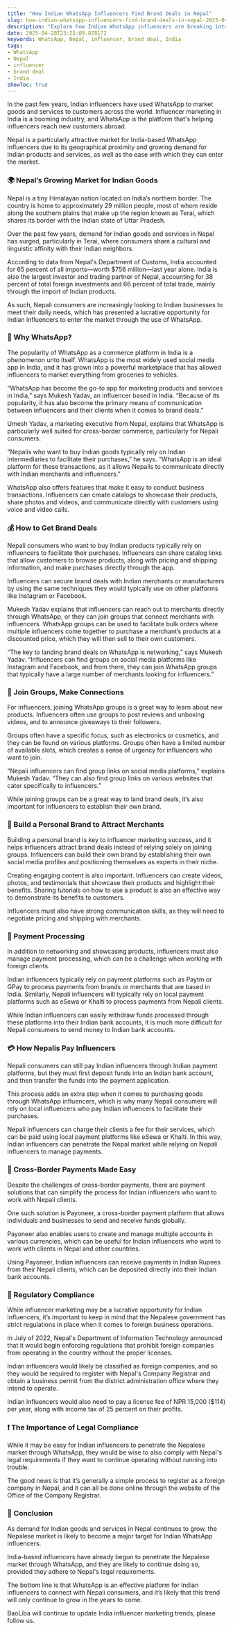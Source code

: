 ```yaml
---
title: "How Indian WhatsApp Influencers Find Brand Deals in Nepal"
slug: how-indian-whatsapp-influencers-find-brand-deals-in-nepal-2025-04-28
description: "Explore how Indian WhatsApp influencers are breaking into the Nepal market."
date: 2025-04-28T23:25:09.878172
keywords: WhatsApp, Nepal, influencer, brand deal, India
tags:
- WhatsApp
- Nepal
- influencer
- brand deal
- India
showToc: true
---
```


In the past few years, Indian influencers have used WhatsApp to market goods and services to customers across the world. Influencer marketing in India is a booming industry, and WhatsApp is the platform that's helping influencers reach new customers abroad.

Nepal is a particularly attractive market for India-based WhatsApp influencers due to its geographical proximity and growing demand for Indian products and services, as well as the ease with which they can enter the market. 

### 🌍 Nepal’s Growing Market for Indian Goods

Nepal is a tiny Himalayan nation located on India’s northern border. The country is home to approximately 29 million people, most of whom reside along the southern plains that make up the region known as Terai, which shares its border with the Indian state of Uttar Pradesh.

Over the past few years, demand for Indian goods and services in Nepal has surged, particularly in Terai, where consumers share a cultural and linguistic affinity with their Indian neighbors.

According to data from Nepal's Department of Customs, India accounted for 65 percent of all imports—worth $756 million—last year alone. India is also the largest investor and trading partner of Nepal, accounting for 38 percent of total foreign investments and 66 percent of total trade, mainly through the import of Indian products.

As such, Nepali consumers are increasingly looking to Indian businesses to meet their daily needs, which has presented a lucrative opportunity for Indian influencers to enter the market through the use of WhatsApp.

### 📲 Why WhatsApp?

The popularity of WhatsApp as a commerce platform in India is a phenomenon unto itself. WhatsApp is the most widely used social media app in India, and it has grown into a powerful marketplace that has allowed influencers to market everything from groceries to vehicles.

“WhatsApp has become the go-to app for marketing products and services in India,” says Mukesh Yadav, an influencer based in India. “Because of its popularity, it has also become the primary means of communication between influencers and their clients when it comes to brand deals.”

Umesh Yadav, a marketing executive from Nepal, explains that WhatsApp is particularly well suited for cross-border commerce, particularly for Nepali consumers.

“Nepalis who want to buy Indian goods typically rely on Indian intermediaries to facilitate their purchases,” he says. “WhatsApp is an ideal platform for these transactions, as it allows Nepalis to communicate directly with Indian merchants and influencers.”

WhatsApp also offers features that make it easy to conduct business transactions. Influencers can create catalogs to showcase their products, share photos and videos, and communicate directly with customers using voice and video calls.

### 💰 How to Get Brand Deals

Nepali consumers who want to buy Indian products typically rely on influencers to facilitate their purchases. Influencers can share catalog links that allow customers to browse products, along with pricing and shipping information, and make purchases directly through the app.

Influencers can secure brand deals with Indian merchants or manufacturers by using the same techniques they would typically use on other platforms like Instagram or Facebook.

Mukesh Yadav explains that influencers can reach out to merchants directly through WhatsApp, or they can join groups that connect merchants with influencers. WhatsApp groups can be used to facilitate bulk orders where multiple influencers come together to purchase a merchant’s products at a discounted price, which they will then sell to their own customers.

“The key to landing brand deals on WhatsApp is networking,” says Mukesh Yadav. “Influencers can find groups on social media platforms like Instagram and Facebook, and from there, they can join WhatsApp groups that typically have a large number of merchants looking for influencers.”

### 📝 Join Groups, Make Connections

For influencers, joining WhatsApp groups is a great way to learn about new products. Influencers often use groups to post reviews and unboxing videos, and to announce giveaways to their followers. 

Groups often have a specific focus, such as electronics or cosmetics, and they can be found on various platforms. Groups often have a limited number of available slots, which creates a sense of urgency for influencers who want to join.

“Nepali influencers can find group links on social media platforms,” explains Mukesh Yadav. “They can also find group links on various websites that cater specifically to influencers.”

While joining groups can be a great way to land brand deals, it’s also important for influencers to establish their own brand. 

### 🌟 Build a Personal Brand to Attract Merchants

Building a personal brand is key to influencer marketing success, and it helps influencers attract brand deals instead of relying solely on joining groups. Influencers can build their own brand by establishing their own social media profiles and positioning themselves as experts in their niche.

Creating engaging content is also important. Influencers can create videos, photos, and testimonials that showcase their products and highlight their benefits. Sharing tutorials on how to use a product is also an effective way to demonstrate its benefits to customers.

Influencers must also have strong communication skills, as they will need to negotiate pricing and shipping with merchants.

### 🔄 Payment Processing

In addition to networking and showcasing products, influencers must also manage payment processing, which can be a challenge when working with foreign clients.

Indian influencers typically rely on payment platforms such as Paytm or GPay to process payments from brands or merchants that are based in India. Similarly, Nepali influencers will typically rely on local payment platforms such as eSewa or Khalti to process payments from Nepali clients.

While Indian influencers can easily withdraw funds processed through these platforms into their Indian bank accounts, it is much more difficult for Nepali consumers to send money to Indian bank accounts.

### 💳 How Nepalis Pay Influencers

Nepali consumers can still pay Indian influencers through Indian payment platforms, but they must first deposit funds into an Indian bank account, and then transfer the funds into the payment application.

This process adds an extra step when it comes to purchasing goods through WhatsApp influencers, which is why many Nepali consumers will rely on local influencers who pay Indian influencers to facilitate their purchases.

Nepali influencers can charge their clients a fee for their services, which can be paid using local payment platforms like eSewa or Khalti. In this way, Indian influencers can penetrate the Nepal market while relying on Nepali influencers to manage payments.

### 🏦 Cross-Border Payments Made Easy

Despite the challenges of cross-border payments, there are payment solutions that can simplify the process for Indian influencers who want to work with Nepali clients. 

One such solution is Payoneer, a cross-border payment platform that allows individuals and businesses to send and receive funds globally. 

Payoneer also enables users to create and manage multiple accounts in various currencies, which can be useful for Indian influencers who want to work with clients in Nepal and other countries.

Using Payoneer, Indian influencers can receive payments in Indian Rupees from their Nepali clients, which can be deposited directly into their Indian bank accounts.

### 👮 Regulatory Compliance

While influencer marketing may be a lucrative opportunity for Indian influencers, it’s important to keep in mind that the Nepalese government has strict regulations in place when it comes to foreign business operations.

In July of 2022, Nepal's Department of Information Technology announced that it would begin enforcing regulations that prohibit foreign companies from operating in the country without the proper licenses.

Indian influencers would likely be classified as foreign companies, and so they would be required to register with Nepal's Company Registrar and obtain a business permit from the district administration office where they intend to operate.

Indian influencers would also need to pay a license fee of NPR 15,000 ($114) per year, along with income tax of 25 percent on their profits.

### ❗ The Importance of Legal Compliance

While it may be easy for Indian influencers to penetrate the Nepalese market through WhatsApp, they would be wise to also comply with Nepal's legal requirements if they want to continue operating without running into trouble.

The good news is that it’s generally a simple process to register as a foreign company in Nepal, and it can all be done online through the website of the Office of the Company Registrar.

### 👋 Conclusion

As demand for Indian goods and services in Nepal continues to grow, the Nepalese market is likely to become a major target for Indian WhatsApp influencers.

India-based influencers have already begun to penetrate the Nepalese market through WhatsApp, and they are likely to continue doing so, provided they adhere to Nepal's legal requirements.

The bottom line is that WhatsApp is an effective platform for Indian influencers to connect with Nepali consumers, and it’s likely that this trend will only continue to grow in the years to come.

BaoLiba will continue to update India influencer marketing trends, please follow us.